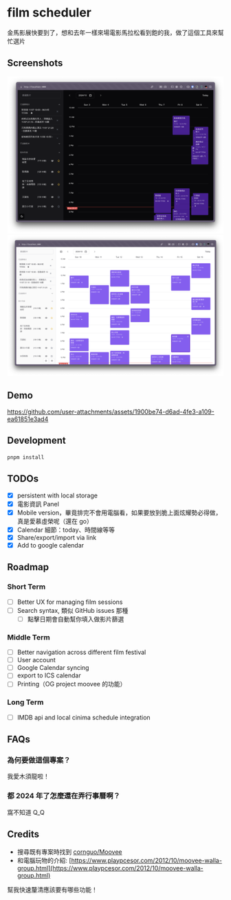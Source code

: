 # film scheduler

金馬影展快要到了，想和去年一樣來場電影馬拉松看到飽的我，做了這個工具來幫忙選片

## Screenshots

![dark](./docs/images/dark.png)
![light](./docs/images/light.png)

## Demo

https://github.com/user-attachments/assets/1900be74-d6ad-4fe3-a109-ea61851e3ad4

## Development

```bash
pnpm install
```

## TODOs

- [x] persistent with local storage
- [x] 電影資訊 Panel
- [x] Mobile version，畢竟排完不會用電腦看，如果要放到脆上面炫耀勢必得做，真是愛慕虛榮呢（還在 go）
- [x] Calendar 細節：today、時間線等等
- [x] Share/export/import via link
- [x] Add to google calendar

## Roadmap

### Short Term

- [ ] Better UX for managing film sessions
- [ ] Search syntax, 類似 GitHub issues 那種
    - [ ] 點擊日期會自動幫你填入做影片篩選

### Middle Term

- [ ] Better navigation across different film festival
- [ ] User account
- [ ] Google Calendar syncing
- [ ] export to ICS calendar
- [ ] Printing（OG project moovee 的功能）

### Long Term

- [ ] IMDB api and local cinima schedule integration

## FAQs

### 為何要做這個專案？

我愛木須龍啦！

### 都 2024 年了怎麼還在弄行事曆啊？

窩不知道 Q_Q

## Credits

* 搜尋既有專案時找到 [cornguo/Moovee](https://github.com/cornguo/Moovee)
* 和電腦玩物的介紹: [https://www.playpcesor.com/2012/10/moovee-walla-group.html](https://www.playpcesor.com/2012/10/moovee-walla-group.html)

幫我快速釐清應該要有哪些功能！
